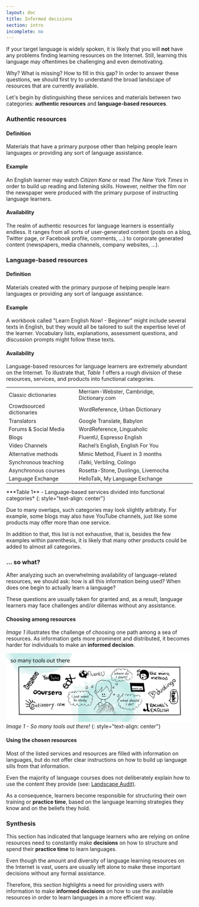 ```yaml
---
layout: doc
title: Informed decisions
section: intro
incomplete: no
---
```


If your target language is widely spoken, it is likely that you will **not** have any problems finding learning resources on the Internet. Still, learning this language may oftentimes be challenging and even demotivating.

Why? What is missing? How to fill in this gap? In order to answer these questions, we should first try to understand the broad landscape of resources that are currently available.

Let's begin by distinguishing these services and materials between two categories: **authentic resources** and **language-based resources**.

### Authentic resources

#### Definition

Materials that have a primary purpose other than helping people learn languages or providing any sort of language assistance. 

#### Example

An English learner may watch *Citizen Kane* or read *The New York Times* in order to build up reading and listening skills. However, neither the film nor the newspaper were produced with the primary purpose of instructing language learners.

#### Availability

The realm of authentic resources for language learners is essentially endless. It ranges from all sorts of user-generated content (posts on a blog, Twitter page, or Facebook profile, comments, ...) to corporate generated content (newspapers, media channels, company websites, ...).

### Language-based resources

#### Definition

Materials created with the primary purpose of helping people learn languages or providing any sort of language assistance.

#### Example

A workbook called "Learn English Now! - Beginner" might include several texts in English, but they would all be tailored to suit the expertise level of the learner. Vocabulary lists, explanations, assessment questions, and discussion prompts might follow these texts.

#### Availability

Language-based resources for language learners are extremely abundant on the Internet. To illustrate that, *Table 1* offers a rough division of these resources, services, and products into functional categories.

<table>
  <tr class="diff">
    <td class="title">Classic dictionaries </td>
    <td>Merriam-Webster, Cambridge, Dictionary.com</td>
  </tr>
  <tr>
    <td class="title">Crowdsourced dictionaries </td>
    <td>WordReference, Urban Dictionary</td>
  </tr>
  <tr class="diff">
    <td class="title">Translators</td>
    <td>Google Translate, Babylon</td>
  </tr>
  <tr>
    <td class="title">Forums & Social Media </td>
    <td>WordReference, Linguaholic</td>
  </tr>
  <tr class="diff">
    <td class="title">Blogs</td>
    <td>FluentU, Espresso English</td>
  </tr>
  <tr>
    <td class="title">Video Channels </td>
    <td>Rachel’s English, English For You</td>
  </tr>
  <tr class="diff">
    <td class="title">Alternative methods </td>
    <td>Mimic Method, Fluent in 3 months</td>
  </tr>
  <tr>
    <td class="title">Synchronous teaching </td>
    <td>iTalki, Verbling, Colingo</td>
  </tr>
  <tr class="diff">
    <td class="title">Asynchronous courses </td>
    <td>Rosetta-Stone, Duolingo, Livemocha</td>
  </tr>
  <tr>
    <td class="title">Language Exchange</td>
    <td>HelloTalk, My Language Exchange</td>
  </tr>
</table>
***Table 1** - Language-based services divided into functional categories*
{: style="text-align: center"}

Due to many overlaps, such categories may look slightly arbitraty. For example, some blogs may also have YouTube channels, just like some products may offer more than one service. 

In addition to that, this list is not exhaustive, that is, besides the few examples within parenthesis, it is likely that many other products could be added to almost all categories.

### ... so what?

After analyzing such an overwhelming availability of language-related resources, we should ask: how is all this information being used? When does one begin to actually learn a language? 

These questions are usually taken for granted and, as a result, language learners may face challenges and/or dillemas without any assistance.

#### Choosing among resources

*Image 1* illustrates the challenge of choosing one path among a sea of resources. As information gets more prominent and distributed, it becomes harder for individuals to make an **informed decision**.

[![Image 1 - So many tools out there!](/images/doc-somanytools.jpg)](/images/doc-somanytools.jpg)
_Image 1 - So many tools out there!_
{: style="text-align: center"}

#### Using the chosen resources

Most of the listed services and resources are filled with information on languages, but do not offer clear instructions on how to build up language sills from that information.

Even the majority of language courses does not deliberately explain how to use the content they provide (see: <a href="/docs/02-needs/06-landscape-audit.html">Landscape Audit)</a>.

As a consequence, learners become responsible for structuring their own training or **practice time**, based on the language learning strategies they know and on the beliefs they hold.

### Synthesis

This section has indicated that language learners who are relying on online resources need to constantly make **decisions** on how to structure and spend their **practice time** to learn languages.

Even though the amount and diversity of language learning resources on the Internet is vast, users are usually left alone to make these important decisions without any formal assistance.

Therefore, this section highlights a need for providing users with information to make **informed decisions** on how to use the available resources in order to learn languages in a more efficient way.